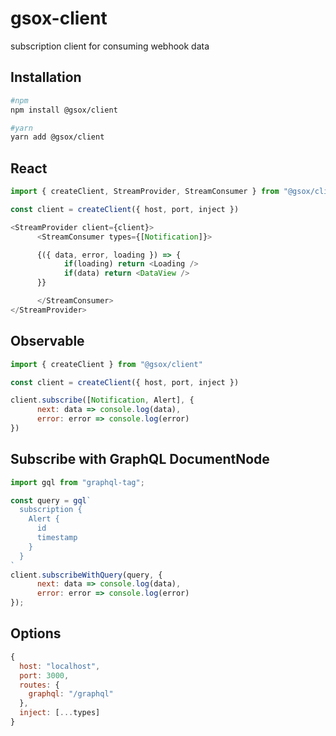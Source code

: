 # gsox-client
subscription client for consuming webhook data

## Installation
```sh
#npm
npm install @gsox/client

#yarn
yarn add @gsox/client
```

## React
```js
import { createClient, StreamProvider, StreamConsumer } from "@gsox/client"

const client = createClient({ host, port, inject })

<StreamProvider client={client}>
      <StreamConsumer types={[Notification]}>

      {({ data, error, loading }) => {
            if(loading) return <Loading />
            if(data) return <DataView />
      }}

      </StreamConsumer>
</StreamProvider>
```

## Observable
```js
import { createClient } from "@gsox/client"

const client = createClient({ host, port, inject })

client.subscribe([Notification, Alert], {
      next: data => console.log(data),
      error: error => console.log(error)
})
```

## Subscribe with GraphQL DocumentNode
```js
import gql from "graphql-tag";

const query = gql`
  subscription {
    Alert {
      id
      timestamp
    }
  }
`
client.subscribeWithQuery(query, {
      next: data => console.log(data),
      error: error => console.log(error)
});
```

## Options
```js
{
  host: "localhost",
  port: 3000,
  routes: {
    graphql: "/graphql"
  },
  inject: [...types]
}
```